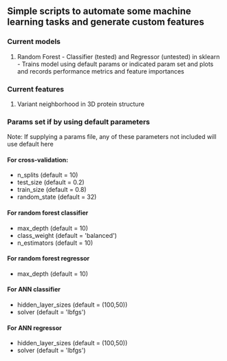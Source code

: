 ## Simple scripts to automate some machine learning tasks and generate custom features

### Current models

1. Random Forest - Classifier (tested) and Regressor (untested) in sklearn - Trains model using default params or indicated param set and plots and records performance metrics and feature importances

### Current features

1. Variant neighborhood in 3D protein structure

### Params set if by using default parameters

Note: If supplying a params file, any of these parameters not included will use default here

#### For cross-validation:

- n_splits (default = 10)
- test_size (default = 0.2)
- train_size (default = 0.8)
- random_state (default = 32)

#### For random forest classifier

- max_depth (default = 10)
- class_weight (default = 'balanced')
- n_estimators (default = 10)

#### For random forest regressor

- max_depth (default = 10)

#### For ANN classifier

- hidden_layer_sizes (default = (100,50))
- solver (default = 'lbfgs')

#### For ANN regressor

- hidden_layer_sizes (default = (100,50))
- solver (default = 'lbfgs')
